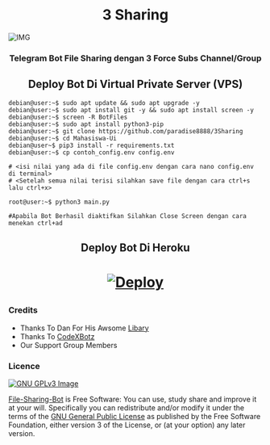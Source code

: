 <h1 align="center"> 
    3 Sharing   
</h1>

<img align="center" fit="fill" alt="IMG" src="https://i.ibb.co/TbgRB3b/20220324-004130.jpg"/>

<h3 align="center"> 
    Telegram Bot File Sharing dengan 3 Force Subs Channel/Group
</h3>


<h2 align="center"> 
  Deploy Bot Di Virtual Private Server (VPS) 
</h2>

```console
debian@user:~$ sudo apt update && sudo apt upgrade -y
debian@user:~$ sudo apt install git -y && sudo apt install screen -y
debian@user:~$ screen -R BotFiles
debian@user:~$ sudo apt install python3-pip
debian@user:~$ git clone https://github.com/paradise8888/3Sharing
debian@user:~$ cd Mahasiswa-Ui
debian@user~$ pip3 install -r requirements.txt
debian@user:~$ cp contoh_config.env config.env

# <isi nilai yang ada di file config.env dengan cara nano config.env di terminal>
# <Setelah semua nilai terisi silahkan save file dengan cara ctrl+s lalu ctrl+x>

root@user:~$ python3 main.py

#Apabila Bot Berhasil diaktifkan Silahkan Close Screen dengan cara menekan ctrl+ad
```
 

<h2 align="center"> 
   Deploy Bot Di Heroku
</h2>


<h1>
    <p align="center">
        <a href="[https://github.com/paradise8888/3Sharing]">
            <img src="https://www.herokucdn.com/deploy/button.svg" alt="Deploy">
        </a>
    </p>
</h1>


### Credits

- Thanks To Dan For His Awsome [Libary](https://github.com/pyrogram/pyrogram)
- Thanks To [CodeXBotz](https://github.com/CodeXBotz/File-Sharing-Bot)
- Our Support Group Members

### Licence
[![GNU GPLv3 Image](https://www.gnu.org/graphics/gplv3-127x51.png)](http://www.gnu.org/licenses/gpl-3.0.en.html)  

[File-Sharing-Bot](https://github.com/CodeXBotz/File-Sharing-Bot) is Free Software: You can use, study share and improve it at your
will. Specifically you can redistribute and/or modify it under the terms of the
[GNU General Public License](https://www.gnu.org/licenses/gpl.html) as
published by the Free Software Foundation, either version 3 of the License, or
(at your option) any later version. 

##
